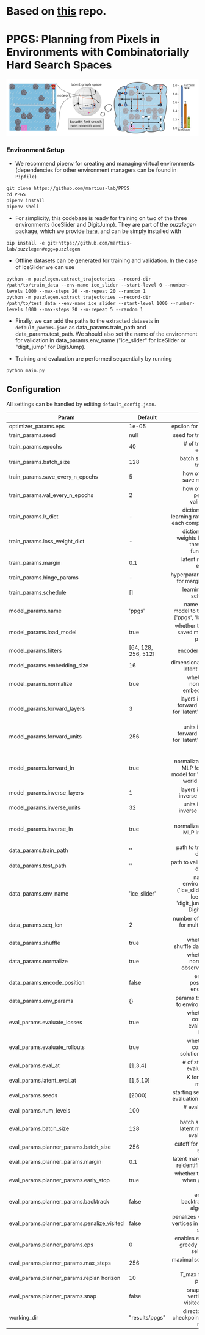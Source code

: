 # Based on [this](https://github.com/martius-lab/PPGS) repo.

# PPGS: Planning from Pixels in Environments with Combinatorially Hard Search Spaces

![PPGS Overview](imgs/ppgs.png?raw=true "PPGS Overview")

### Environment Setup

- We recommend pipenv for creating and managing virtual environments (dependencies for other environment managers can be found in `Pipfile`)

```
git clone https://github.com/martius-lab/PPGS
cd PPGS
pipenv install
pipenv shell
```

- For simplicity, this codebase is ready for training on two of the three environments (IceSlider and DigitJump). They are part of the *puzzlegen* package, which we provide [here](https://github.com/martius-lab/puzzlegen), and can be simply installed with
```
pip install -e git+https://github.com/martius-lab/puzzlegen#egg=puzzlegen
```

- Offline datasets can be generated for training and validation. In the case of IceSlider we can use

```
python -m puzzlegen.extract_trajectories --record-dir /path/to/train_data --env-name ice_slider --start-level 0 --number-levels 1000 --max-steps 20 --n-repeat 20 --random 1
python -m puzzlegen.extract_trajectories --record-dir /path/to/test_data --env-name ice_slider --start-level 1000 --number-levels 1000 --max-steps 20 --n-repeat 5 --random 1
```

- Finally, we can add the paths to the extracted datasets in `default_params.json` as data_params.train_path and data_params.test_path. We should also set the name
  of the environment for validation in data_params.env_name ("ice_slider" for IceSlider or "digit_jump" for DigitJump).
  
- Training and evaluation are performed sequentially by running
```
python main.py
```

## Configuration

All settings can be handled by editing `default_config.json`.

| Param         | Default           | Info  |
| ------------- | ------------- | -----:|
| optimizer_params.eps | 1e-05 | epsilon for Adam |
| train_params.seed | null | seed for training |
| train_params.epochs | 40 | # of training epochs |
| train_params.batch_size | 128 | batch size for training |
| train_params.save_every_n_epochs | 5 | how often to save models |
| train_params.val_every_n_epochs | 2 | how often to perform validation |
| train_params.lr_dict | - | dictionary of learning rates for each component |
| train_params.loss_weight_dict | - | dictionary of weights for the three loss functions |
| train_params.margin | 0.1 | latent margin epsilon |
| train_params.hinge_params | - | hyperparameters for margin loss |
| train_params.schedule | [] | learning rate schedule |
| model_params.name | 'ppgs' | name of the model to train in ['ppgs', 'latent']
| model_params.load_model | true | whether to load saved model if present |
| model_params.filters | [64, 128, 256, 512] | encoder filters |
| model_params.embedding_size | 16 | dimensionality of latent space |
| model_params.normalize | true | whether to normalize embeddings |
| model_params.forward_layers | 3 | layers in MLP forward model for 'latent' world model |
| model_params.forward_units | 256 | units in MLP forward model for 'latent' world model |
| model_params.forward_ln | true | layer normalization in MLP forward model for 'latent' world model |
| model_params.inverse_layers | 1 | layers in MLP inverse model |
| model_params.inverse_units | 32 | units in MLP inverse model |
| model_params.inverse_ln | true | layer normalization in MLP inverse model |
| data_params.train_path | '' | path to training dataset |
| data_params.test_path | '' | path to validation dataset |
| data_params.env_name | 'ice_slider' | name of environment ('ice_slider' for IceSlider, 'digit_jump' for DigitJump |
| data_params.seq_len | 2 | number of steps for multi-step loss |
| data_params.shuffle | true | whether to shuffle datasets |
| data_params.normalize | true | whether to normalize observations |
| data_params.encode_position | false | enables positional encoding |
| data_params.env_params | {} | params to pass to environment |
| eval_params.evaluate_losses | true | whether to compute evaluation losses |
| eval_params.evaluate_rollouts | true | whether to compute solution rates |
| eval_params.eval_at | [1,3,4] | # of steps to evaluate at |
| eval_params.latent_eval_at | [1,5,10] | K for latent metrics |
| eval_params.seeds | [2000] | starting seed for evaluation levels |
| eval_params.num_levels | 100 | # evaluation levels |
| eval_params.batch_size | 128 | batch size for latent metrics evaluation |
| eval_params.planner_params.batch_size | 256 | cutoff for graph search |
| eval_params.planner_params.margin | 0.1 | latent margin for reidentification |
| eval_params.planner_params.early_stop | true | whether to stop when goal is found |
| eval_params.planner_params.backtrack | false | enables backtracking algorithm |
| eval_params.planner_params.penalize_visited | false | penalizes visited vertices in graph search |
| eval_params.planner_params.eps | 0 | enables epsilon greedy action selection |
| eval_params.planner_params.max_steps | 256 | maximal solution length |
| eval_params.planner_params.replan horizon | 10 | T_max for full planner |
| eval_params.planner_params.snap | false | snaps new vertices to visited ones |
| working_dir |  "results/ppgs" | directory for checkpoints and results |


